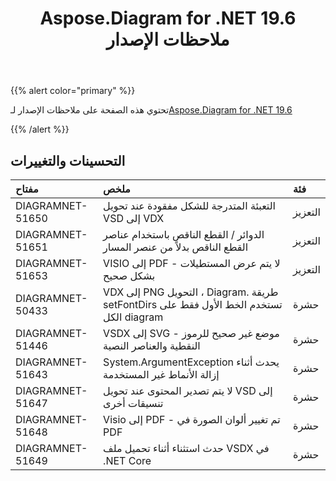 ﻿---
title: Aspose.Diagram for .NET 19.6 ملاحظات الإصدار
type: docs
weight: 70
url: /ar/net/aspose-diagram-for-net-19-6-release-notes/
---
{{% alert color="primary" %}} 

تحتوي هذه الصفحة على ملاحظات الإصدار لـ[Aspose.Diagram for .NET 19.6](https://www.nuget.org/packages/Aspose.Diagram/19.6.0)

{{% /alert %}} 
## **التحسينات والتغييرات**

|**مفتاح**|**ملخص**|**فئة**|
|:- |:- |:- |
|DIAGRAMNET-51650|التعبئة المتدرجة للشكل مفقودة عند تحويل VSD إلى VDX|التعزيز|
|DIAGRAMNET-51651|الدوائر / القطع الناقص باستخدام عناصر القطع الناقص بدلاً من عنصر المسار|التعزيز|
|DIAGRAMNET-51653|VISIO إلى PDF - لا يتم عرض المستطيلات بشكل صحيح|التعزيز|
|DIAGRAMNET-50433|VDX إلى PNG التحويل ، Diagram. طريقة setFontDirs تستخدم الخط الأول فقط على الكل diagram|حشرة|
|DIAGRAMNET-51446|VSDX إلى SVG - موضع غير صحيح للرموز النقطية والعناصر النصية|حشرة|
|DIAGRAMNET-51643|System.ArgumentException يحدث أثناء إزالة الأنماط غير المستخدمة|حشرة|
|DIAGRAMNET-51647|لا يتم تصدير المحتوى عند تحويل VSD إلى تنسيقات أخرى|حشرة|
|DIAGRAMNET-51648|Visio إلى PDF - تم تغيير ألوان الصورة في PDF|حشرة|
|DIAGRAMNET-51649|حدث استثناء أثناء تحميل ملف VSDX في .NET Core|حشرة|

